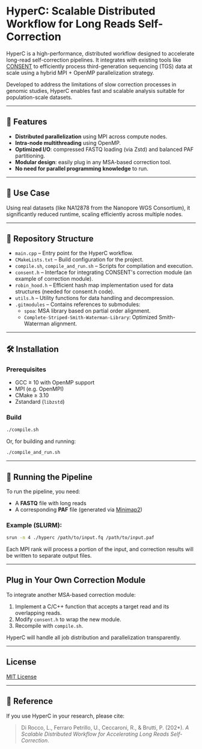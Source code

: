 # HyperC: Scalable Distributed Workflow for Long Reads Self-Correction

HyperC is a high-performance, distributed workflow designed to accelerate long-read self-correction pipelines. It integrates with existing tools like [CONSENT](https://github.com/paolap/mg-consent) to efficiently process third-generation sequencing (TGS) data at scale using a hybrid MPI + OpenMP parallelization strategy.

Developed to address the limitations of slow correction processes in genomic studies, HyperC enables fast and scalable analysis suitable for population-scale datasets.

---

## 🚀 Features

- **Distributed parallelization** using MPI across compute nodes.
- **Intra-node multithreading** using OpenMP.
- **Optimized I/O**: compressed FASTQ loading (via Zstd) and balanced PAF partitioning.
- **Modular design**: easily plug in any MSA-based correction tool.
- **No need for parallel programming knowledge** to run.

---

## 🧬 Use Case

Using real datasets (like NA12878 from the Nanopore WGS Consortium), it significantly reduced runtime, scaling efficiently across multiple nodes.

---

## 📁 Repository Structure

- `main.cpp` – Entry point for the HyperC workflow.
- `CMakeLists.txt` – Build configuration for the project.
- `compile.sh`, `compile_and_run.sh` – Scripts for compilation and execution.
- `consent.h` – Interface for integrating CONSENT's correction module (an example of correction module).
- `robin_hood.h` – Efficient hash map implementation used for data structures (needed for consent.h code).
- `utils.h` – Utility functions for data handling and decompression.
- `.gitmodules` – Contains references to submodules:
  - `spoa`: MSA library based on partial order alignment.
  - `Complete-Striped-Smith-Waterman-Library`: Optimized Smith-Waterman alignment.

---

## 🛠️ Installation

### Prerequisites

- GCC ≥ 10 with OpenMP support
- MPI (e.g. OpenMPI)
- CMake ≥ 3.10
- Zstandard (`libzstd`)

### Build

```bash
./compile.sh
````

Or, for building and running:

```bash
./compile_and_run.sh
```

---

## 🧪 Running the Pipeline

To run the pipeline, you need:

* A **FASTQ** file with long reads
* A corresponding **PAF** file (generated via [Minimap2](https://github.com/lh3/minimap2))

### Example (SLURM):

```bash
srun -n 4 ./hyperc /path/to/input.fq /path/to/input.paf
```

Each MPI rank will process a portion of the input, and correction results will be written to separate output files.

---

## Plug in Your Own Correction Module

To integrate another MSA-based correction module:

1. Implement a C/C++ function that accepts a target read and its overlapping reads.
2. Modify `consent.h` to wrap the new module.
3. Recompile with `compile.sh`.

HyperC will handle all job distribution and parallelization transparently.

---

## License

[MIT License](LICENSE)

---

## 🔗 Reference

If you use HyperC in your research, please cite:

> Di Rocco, L., Ferraro Petrillo, U., Ceccaroni, R., & Brutti, P. (202*). *A Scalable Distributed Workflow for Accelerating Long Reads Self-Correction*.


